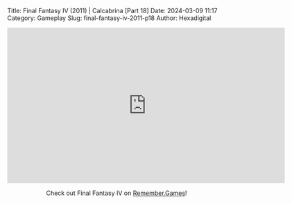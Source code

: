Title: Final Fantasy IV (2011) | Calcabrina [Part 18]
Date: 2024-03-09 11:17
Category: Gameplay
Slug: final-fantasy-iv-2011-p18
Author: Hexadigital

<center><iframe src="https://www.youtube.com/embed/lJnYsUzh-B0?feature=oembed" allow="accelerometer; autoplay; encrypted-media; gyroscope; picture-in-picture" width="640" height="360" frameborder="0"></iframe>

Check out Final Fantasy IV on [Remember.Games](https://remember.games/game/7757/final-fantasy-iv-the-complete-collection/)!</center>
